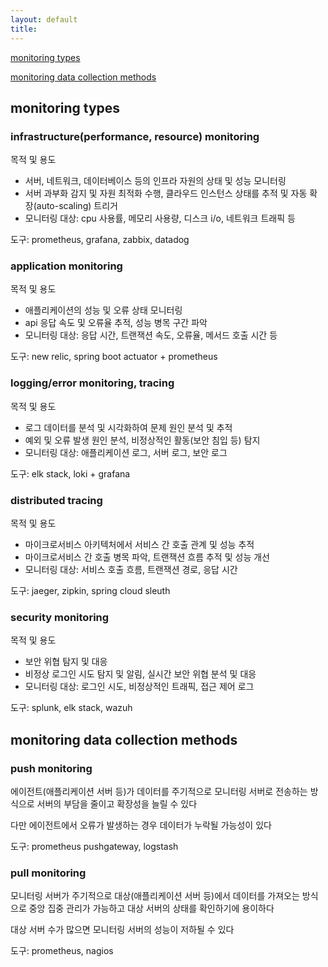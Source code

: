 ```yaml
---
layout: default
title:
---
```


[monitoring types](#monitoring-types)

[monitoring data collection methods](#monitoring-data-collection-methods)


## monitoring types

### infrastructure(performance, resource) monitoring

목적 및 용도
- 서버, 네트워크, 데이터베이스 등의 인프라 자원의 상태 및 성능 모니터링
- 서버 과부화 감지 및 자원 최적화 수행, 클라우드 인스턴스 상태를 추적 및 자동 확장(auto-scaling) 트리거
- 모니터링 대상: cpu 사용률, 메모리 사용량, 디스크 i/o, 네트워크 트래픽 등

도구: prometheus, grafana, zabbix, datadog

### application monitoring

목적 및 용도
- 애플리케이션의 성능 및 오류 상태 모니터링
- api 응답 속도 및 오류율 추적, 성능 병목 구간 파악
- 모니터링 대상: 응답 시간, 트랜잭션 속도, 오류율, 메서드 호출 시간 등

도구: new relic, spring boot actuator + prometheus

### logging/error monitoring, tracing

목적 및 용도
- 로그 데이터를 분석 및 시각화하여 문제 원인 분석 및 추적
- 예외 및 오류 발생 원인 분석, 비정상적인 활동(보안 침입 등) 탐지
- 모니터링 대상: 애플리케이션 로그, 서버 로그, 보안 로그

도구: elk stack, loki + grafana

### distributed tracing

목적 및 용도
- 마이크로서비스 아키텍처에서 서비스 간 호출 관계 및 성능 추적
- 마이크로서비스 간 호출 병목 파악, 트랜잭션 흐름 추적 및 성능 개선
- 모니터링 대상: 서비스 호출 흐름, 트랜잭션 경로, 응답 시간

도구: jaeger, zipkin, spring cloud sleuth

### security monitoring

목적 및 용도
- 보안 위협 탐지 및 대응
- 비정상 로그인 시도 탐지 및 알림, 실시간 보안 위협 분석 및 대응
- 모니터링 대상: 로그인 시도, 비정상적인 트래픽, 접근 제어 로그

도구: splunk, elk stack, wazuh


## monitoring data collection methods

### push monitoring

에이전트(애플리케이션 서버 등)가 데이터를 주기적으로 모니터링 서버로 전송하는 방식으로 서버의 부담을 줄이고 확장성을 늘릴 수 있다

다만 에이전트에서 오류가 발생하는 경우 데이터가 누락될 가능성이 있다

도구: prometheus pushgateway, logstash

### pull monitoring

모니터링 서버가 주기적으로 대상(애플리케이션 서버 등)에서 데이터를 가져오는 방식으로 중앙 집중 관리가 가능하고 대상 서버의 상태를 확인하기에 용이하다

대상 서버 수가 많으면 모니터링 서버의 성능이 저하될 수 있다

도구: prometheus, nagios